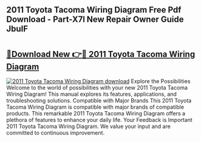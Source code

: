 ## 2011 Toyota Tacoma Wiring Diagram Free Pdf Download - Part-X7l New Repair Owner Guide JbuIF

# <h2><a href="http://dfmpaaq.blite.top/?on=2011+Toyota+Tacoma+Wiring+Diagram">🔗Download New 👉🔴 2011 Toyota Tacoma Wiring Diagram</a></h2>

[![2011 Toyota Tacoma Wiring Diagram download](https://i.imgur.com/lujVjoI.png)](http://dfmpaaq.blite.top/?on=2011+Toyota+Tacoma+Wiring+Diagram)
Explore the Possibilities Welcome to the world of possibilities with your new 2011 Toyota Tacoma Wiring Diagram! This manual explores its features, applications, and troubleshooting solutions. Compatible with Major Brands This 2011 Toyota Tacoma Wiring Diagram is compatible with major brands of compatible products. This remarkable 2011 Toyota Tacoma Wiring Diagram offers a plethora of features to enhance your daily life. Your Feedback is Important 2011 Toyota Tacoma Wiring Diagram. We value your input and are committed to continuous improvement.
